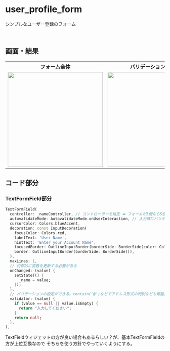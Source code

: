 # user_profile_form
シンプルなユーザー登録のフォーム

<br>

## 画面・結果

<table>
  <tr>
    <th>フォーム全体</th>
    <th>バリデーションエラー</th>
    <th>確認ダイアログ</th>
    <th>登録完了ダイアログ</th>
  </tr>
  <tr>
    <td>
      <img width="300" src="https://user-images.githubusercontent.com/67848399/159878805-89641c20-4d19-4e99-8f8c-777249a51165.png">
    </td>
    <td>
      <img width="300" src="https://user-images.githubusercontent.com/67848399/159878823-a1ab86e1-979e-4b88-8d85-b9b0963a8f74.png">
    </td>
    <td>
      <img width="300" src="https://user-images.githubusercontent.com/67848399/159878827-ecce7fde-b3f0-4ad8-8b3b-30d8be395e3b.png">
    </td>
    <td>
      <img width="300" src="https://user-images.githubusercontent.com/67848399/159878834-d47fa1ea-8af3-4d8c-8882-af12afb8d750.png">
    </td>
  </tr>
</table>


## コード部分
### TextFormField部分
```dart
TextFormField(
  controller: _nameController, // コントローラーを指定 ➡︎ フォームが5個なら5個作らないとダメ・・・？
  autovalidateMode: AutovalidateMode.onUserInteraction, // 入力時にバリデーションを実行する（ちょっと鬱陶しい）
  cursorColor: Colors.blueAccent,
  decoration: const InputDecoration(
    focusColor: Colors.red,
    labelText: 'User Name',
    hintText: 'Enter your Account Name',
    focusedBorder: OutlineInputBorder(borderSide: BorderSide(color: Colors.blueAccent)),
    border: OutlineInputBorder(borderSide: BorderSide()),
  ),
  maxLines: 1,
  // 内部的に変数を更新する必要がある
  onChanged: (value) {
    setState(() {
      _name = value;
    });
  },
  // バリデーションの設定ができる。contain('@')などでアドレス形式の判別なども可能。
  validator: (value) {
    if (value == null || value.isEmpty) {
      return "入力してください";
    }
    return null;
  },
),
```
TextFieldウィジェットの方が良い場合もあるらしい？が、基本TextFormFieldの方が上位互換なので
そちらを使う方針でやっていくようにする。
